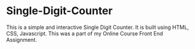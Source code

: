 # Single-Digit-Counter
This is a simple and interactive Single Digit Counter. It is built using HTML, CSS, Javascript. This was a part of my Online Course Front End Assignment.
